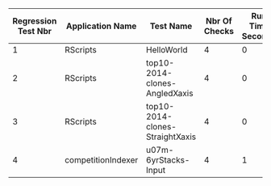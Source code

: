 Regression Test Nbr|Application Name|Test Name|Nbr Of Checks|Run Time Seconds|Pass or Fail
--- | --- | --- | --- | --- | --- 
1|RScripts|HelloWorld|4|0|Pass
2|RScripts|top10-2014-clones-AngledXaxis|4|0|Pass
3|RScripts|top10-2014-clones-StraightXaxis|4|0|Pass
4|competitionIndexer|u07m-6yrStacks-Input|4|1|Pass
